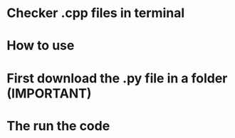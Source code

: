 # Checker .cpp files in terminal
# How to use
# First download the .py file in a folder (IMPORTANT)
# The run the code
